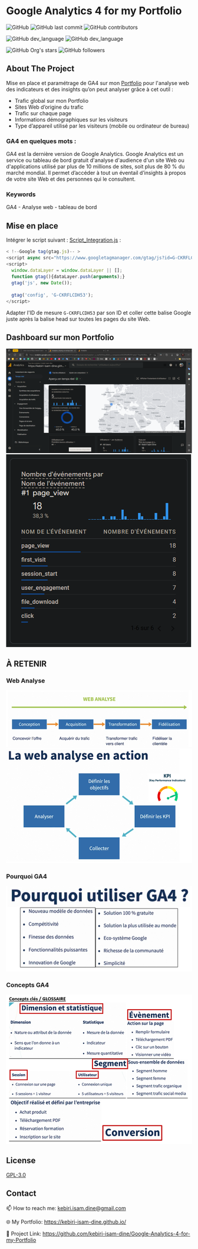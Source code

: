 # Google Analytics 4 for my Portfolio




![GitHub](https://img.shields.io/github/license/kebiri-isam-dine/UniversityProjects?color=g&style=for-the-badge)
![GitHub last commit](https://img.shields.io/github/last-commit/kebiri-isam-dine/UniversityProjects?color=red&style=for-the-badge)
![GitHub contributors](https://img.shields.io/github/contributors/kebiri-isam-dine/UniversityProjects?color=yellow&style=for-the-badge)


![GitHub dev_language](https://img.shields.io/badge/GoogleAnalytics4-FF0000?style=flat&logo=google-analytics&logoColor=white)
![GitHub dev_language](https://img.shields.io/badge/JS-F1E758?style=flat&logo=javascript&logoColor=white)

![GitHub Org's stars](https://img.shields.io/github/stars/kebiri-isam-dine?style=social)
![GitHub followers](https://img.shields.io/github/followers/kebiri-isam-dine?style=social)




## About The Project
Mise en place et paramétrage de GA4 sur mon [Portfolio](https://kebiri-isam-dine.github.io/) pour l'analyse web des indicateurs et des insights qu’on peut analyser grâce à cet outil :

- Trafic global sur mon Portfolio
- Sites Web d’origine du trafic
- Trafic sur chaque page
- Informations démographiques sur les visiteurs 
- Type d’appareil utilisé par les visiteurs (mobile ou ordinateur de bureau)

### GA4 en quelques mots : 
GA4 est la dernière version de Google Analytics. Google Analytics est un service ou tableau de bord gratuit d'analyse d'audience d'un site Web ou d'applications utilisé par plus de 10 millions de sites, soit plus de 80 % du marché mondial. Il permet d’accéder à tout un éventail d’insights à propos de votre site Web et des personnes qui le consultent.


### Keywords
GA4 - Analyse web - tableau de bord 



## Mise en place

Intégrer le script suivant : [Script_Integration.js](Script_Integration.js) :

```js
< !--Google tag(gtag.js)-- >
<script async src="https://www.googletagmanager.com/gtag/js?id=G-CKRFLCDH53"></script>
<script>
  window.dataLayer = window.dataLayer || [];
  function gtag(){dataLayer.push(arguments);}
  gtag('js', new Date());

  gtag('config', 'G-CKRFLCDH53');
</script>
```

Adapter l'ID de mesure ``G-CKRFLCDH53`` par son ID et coller cette balise Google juste après la balise head sur toutes les pages du site Web.



## Dashboard sur mon Portfolio
<img src="/Captures/Dashboard01.png">
<img src="/Captures/Dashboard02.png">



## À RETENIR

### Web Analyse
<img src="/Captures/WebAnalyse_GA4.png">
<img src="/Captures/WebAnalyseAction_GA4.png">

### Pourquoi GA4
<img src="/Captures/Pourquoi_GA4.png">

### Concepts GA4
<img src="/Captures/Concepts_GA4.png">





## License

[GPL-3.0](https://choosealicense.com/licenses/gpl-3.0/)


## Contact

📫 How to reach me: kebiri.isam.dine@gmail.com

🌐 My Portfolio: <https://kebiri-isam-dine.github.io/>

🔗 Project Link: <https://github.com/kebiri-isam-dine/Google-Analytics-4-for-my-Portfolio>
